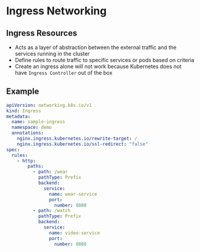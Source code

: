 # Ingress Networking

## Ingress Resources

*  Acts as a layer of abstraction between the external traffic and the services running in the cluster
*  Define rules to route traffic to specific services or pods based on criteria
*  Create an ingress alone will not work because Kubernetes does not have `Ingress Controller` out of the box

## Example

```yaml
apiVersion: networking.k8s.io/v1
kind: Ingress
metadata:
  name: sample-ingress
  namespace: demo
  annotations:
    nginx.ingress.kubernetes.io/rewrite-target: /
    nginx.ingress.kubernetes.io/ssl-redirect: "false"
spec:
  rules:
    - http:
        paths:
          - path: /wear
            pathType: Prefix
            backend:
              service:
                name: wear-service
                port:
                  number: 8080
          - path: /watch
            pathType: Prefix
            backend:
              service:
                name: video-service
                port:
                  number: 8080
```
